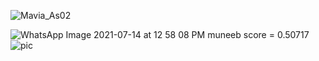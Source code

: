 
![Mavia_As02](https://user-images.githubusercontent.com/53654229/125421877-eb6e1b4e-9e9d-4e58-9614-0ff1b2ecdbac.PNG)

![WhatsApp Image 2021-07-14 at 12 58 08 PM](https://user-images.githubusercontent.com/66063454/125586285-b2183020-5eae-4681-8f9e-5b60a7d6958d.jpeg)
muneeb score = 0.50717
![pic](https://user-images.githubusercontent.com/82328789/126059434-25dabe45-954f-42ef-9db5-b3b8c88d2ea6.jpeg)
